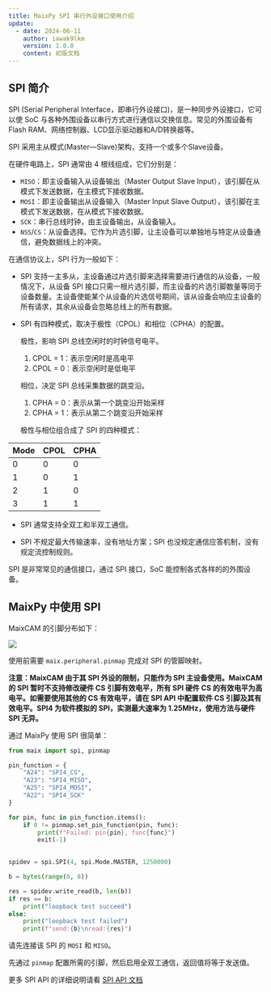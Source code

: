 ```yaml
---
title: MaixPy SPI 串行外设接口使用介绍
update:
  - date: 2024-06-11
    author: iawak9lkm
    version: 1.0.0
    content: 初版文档
---
```


## SPI 简介

SPI (Serial Peripheral Interface，即串行外设接口)，是一种同步外设接口，它可以使 SoC 与各种外围设备以串行方式进行通信以交换信息。常见的外围设备有 Flash RAM、网络控制器、LCD显示驱动器和A/D转换器等。

SPI 采用主从模式(Master—Slave)架构，支持一个或多个Slave设备。

在硬件电路上，SPI 通常由 4 根线组成，它们分别是：

* `MISO`：即主设备输入从设备输出（Master Output Slave Input），该引脚在从模式下发送数据，在主模式下接收数据。
* `MOSI`：即主设备输出从设备输入（Master Input Slave Output），该引脚在主模式下发送数据，在从模式下接收数据。
* `SCK`：串行总线时钟，由主设备输出，从设备输入。
* `NSS`/`CS`：从设备选择。它作为片选引脚，让主设备可以单独地与特定从设备通信，避免数据线上的冲突。

在通信协议上，SPI 行为一般如下：

* SPI 支持一主多从，主设备通过片选引脚来选择需要进行通信的从设备，一般情况下，从设备 SPI 接口只需一根片选引脚，而主设备的片选引脚数量等同于设备数量。主设备使能某个从设备的片选信号期间，该从设备会响应主设备的所有请求，其余从设备会忽略总线上的所有数据。

* SPI 有四种模式，取决于极性（CPOL）和相位（CPHA）的配置。

  极性，影响 SPI 总线空闲时的时钟信号电平。

  1. CPOL = 1：表示空闲时是高电平 
  2. CPOL = 0：表示空闲时是低电平

  相位，决定 SPI 总线采集数据的跳变沿。

  1. CPHA = 0：表示从第一个跳变沿开始采样
  2. CPHA = 1：表示从第二个跳变沿开始采样

  极性与相位组合成了 SPI 的四种模式：

| Mode | CPOL | CPHA |
| ---- | ---- | ---- |
| 0    | 0    | 0    |
| 1    | 0    | 1    |
| 2    | 1    | 0    |
| 3    | 1    | 1    |
  
* SPI 通常支持全双工和半双工通信。

* SPI 不规定最大传输速率，没有地址方案；SPI 也没规定通信应答机制，没有规定流控制规则。

SPI 是非常常见的通信接口，通过 SPI 接口，SoC 能控制各式各样的的外围设备。

## MaixPy 中使用 SPI

MaixCAM 的引脚分布如下：

![](http://wiki.sipeed.com/hardware/zh/lichee/assets/RV_Nano/intro/RV_Nano_3.jpg)

使用前需要 `maix.peripheral.pinmap` 完成对 SPI 的管脚映射。

**注意：MaixCAM 由于其 SPI 外设的限制，只能作为 SPI 主设备使用。MaixCAM 的 SPI 暂时不支持修改硬件 CS 引脚有效电平，所有 SPI 硬件 CS 的有效电平为高电平。如需要使用其他的 CS 有效电平，请在 SPI API 中配置软件 CS 引脚及其有效电平。SPI4 为软件模拟的 SPI，实测最大速率为 1.25MHz，使用方法与硬件 SPI 无异。**

通过 MaixPy 使用 SPI 很简单：

```python
from maix import spi, pinmap

pin_function = {
    "A24": "SPI4_CS",
    "A23": "SPI4_MISO",
    "A25": "SPI4_MOSI",
    "A22": "SPI4_SCK"
}

for pin, func in pin_function.items():
    if 0 != pinmap.set_pin_function(pin, func):
        print(f"Failed: pin{pin}, func{func}")
        exit(-1)
        

spidev = spi.SPI(4, spi.Mode.MASTER, 1250000)

b = bytes(range(0, 8))

res = spidev.write_read(b, len(b))
if res == b:
    print("loopback test succeed")
else:
    print("loopback test failed")
    print(f"send:{b}\nread:{res}")
```

请先连接该 SPI 的 `MOSI` 和 `MISO`。

先通过 `pinmap` 配置所需的引脚，然后启用全双工通信，返回值将等于发送值。

更多 SPI API 的详细说明请看 [SPI API 文档](../../../api/maix/peripheral/spi.md)



